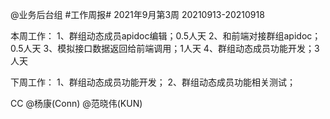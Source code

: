 @业务后台组 #工作周报#
2021年9月第3周 20210913-20210918

本周工作：
1、群组动态成员apidoc编辑；0.5人天
2、和前端对接群组apidoc；0.5人天
3、模拟接口数据返回给前端调用；1人天
4、群组动态成员功能开发；3人天

下周工作：
1、群组动态成员功能开发；
2、群组动态成员功能相关测试；

CC @杨康(Conn) @范晓伟(KUN) 
